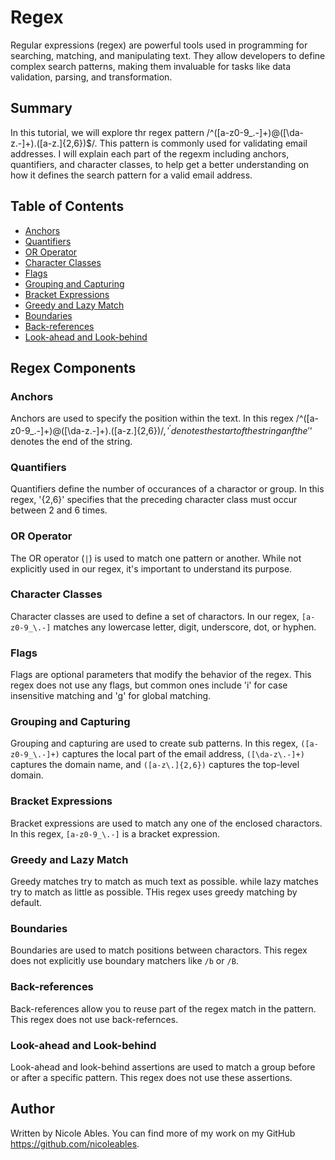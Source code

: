 # Regex
Regular expressions (regex) are powerful tools used in programming for searching, matching, and manipulating text. They allow 
developers to define complex search patterns, making them invaluable for tasks like data validation, parsing, and transformation.

## Summary
In this tutorial, we will explore thr regex pattern /^([a-z0-9_\.-]+)@([\da-z\.-]+)\.([a-z\.]{2,6})$/. This pattern is commonly used 
for validating email addresses. I will explain each part of the regexm including anchors, quantifiers, and character classes, to help get a better
understanding on how it defines the search pattern for a valid email address.


## Table of Contents
- [Anchors](#Anchors)
- [Quantifiers](#Quantifiers)
- [OR Operator](#OROperator)
- [Character Classes](#CharacterClasses)
- [Flags](#Flags)
- [Grouping and Capturing](#GroupingandCapturing)
- [Bracket Expressions](#BrackeExpressions)
- [Greedy and Lazy Match](#GreedyandLazyMatch)
- [Boundaries](#Boundaries)
- [Back-references](#Back-references)
- [Look-ahead and Look-behind](#Look-aheadandLook-behind)


## Regex Components

### Anchors
Anchors are used to specify the position within the text. In this regex /^([a-z0-9_\.-]+)@([\da-z\.-]+)\.([a-z\.]{2,6})$/, '^' denotes the start of 
the string anf the '$' denotes the end of the string.

### Quantifiers
Quantifiers define the number of occurances of a charactor or group. In this regex, '{2,6}' specifies that the preceding character class must 
occur between 2 and 6 times.

### OR Operator
The OR operator (`|`) is used to match one pattern or another. While not explicitly used in our regex, it's important to understand its purpose. 

### Character Classes
Character classes are used to define a set of charactors. In our regex, `[a-z0-9_\.-]` matches any lowercase letter, digit, underscore, dot, or hyphen.

### Flags
Flags are optional parameters that modify the behavior of the regex. This regex does not use any flags, but common ones include 'i' for case
insensitive matching and 'g' for global matching.

### Grouping and Capturing
Grouping and capturing are used to create sub patterns. In this regex, `([a-z0-9_\.-]+)` captures the local part of the email address,
`([\da-z\.-]+)` captures the domain name, and `([a-z\.]{2,6})` captures the top-level domain.

### Bracket Expressions
Bracket expressions are used to match any one of the enclosed charactors. In this regex, `[a-z0-9_\.-]` is a bracket expression.

### Greedy and Lazy Match
Greedy matches try to match as much text as possible. while lazy matches try to match as little as possible. THis regex uses greedy matching by default.

### Boundaries
Boundaries are used to match positions between charactors. This regex does not explicitly use boundary matchers like `/b` or `/B`.

### Back-references
Back-references allow you to reuse part of the regex match in the pattern. This regex does not use back-refernces.

### Look-ahead and Look-behind
Look-ahead and look-behind assertions are used to match a group before or after a specific pattern. This regex does not use these assertions.

## Author
Written by Nicole Ables. You can find more of my work on my GitHub https://github.com/nicoleables.
